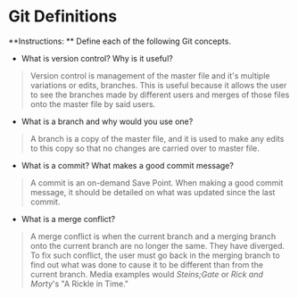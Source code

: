 # Git Definitions

**Instructions: ** Define each of the following Git concepts.

* What is version control?  Why is it useful?
>Version control is management of the master file and it's multiple variations or edits, branches. This is useful because it allows the user to see the branches made by different users and merges of those files onto the master file by said users. 

* What is a branch and why would you use one?
>A branch is a copy of the master file, and it is used to make any edits to this copy so that no changes are carried over to master file. 

* What is a commit? What makes a good commit message?
>A commit is an on-demand Save Point. When making a good commit message, it should be detailed on what was updated since the last commit.

* What is a merge conflict?
>A merge conflict is when the current branch and a merging branch onto the current branch are no longer the same. They have diverged. To fix such conflict, the user must go back in the merging branch to find out what was done to cause it to be different than from the current branch. Media examples would _Steins;Gate_ or _Rick and Morty_'s "A Rickle in Time."